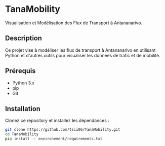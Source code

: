 # TanaMobility

Visualisation et Modélisation des Flux de Transport à Antananarivo.

## Description

Ce projet vise à modéliser les flux de transport à Antananarivo en utilisant Python et d'autres outils pour visualiser les données de trafic et de mobilité.

## Prérequis

- Python 3.x
- pip
- Git

## Installation

Clonez ce repository et installez les dépendances :

```bash
git clone https://github.com/tsii06/TanaMobility.git
cd TanaMobility
pip install -r environement/requirements.txt
